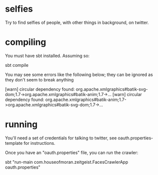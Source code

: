 selfies
=======

Try to find selfies of people, with other things in background, on twitter.

compiling
=========

You must have sbt installed. Assuming so:

  sbt compile

You may see some errors like the following below; they can be ignored as they don't seem to break anything

  [warn] circular dependency found: org.apache.xmlgraphics#batik-svg-dom;1.7->org.apache.xmlgraphics#batik-anim;1.7->...
  [warn] circular dependency found: org.apache.xmlgraphics#batik-anim;1.7->org.apache.xmlgraphics#batik-svg-dom;1.7->...

running
=======

You'll need a set of credentials for talking to twitter, see oauth.properties-template for instructions.

Once you have an "oauth.properties" file, you can run the crawler:

  sbt "run-main com.houseofmoran.zeitgeist.FacesCrawlerApp oauth.properties"